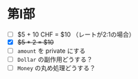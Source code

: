 # 第Ⅰ部

- [ ] $5 + 10 CHF = $10 （レートが2:1の場合）
- [x] ~~$5 * 2 = $10~~
- [ ] `amount` を private にする
- [ ] `Dollar` の副作用どうする？
- [ ] `Money` の丸め処理どうする？

